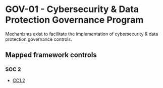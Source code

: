 # GOV-01 - Cybersecurity & Data Protection Governance Program
Mechanisms exist to facilitate the implementation of cybersecurity & data protection governance controls.
## Mapped framework controls
### SOC 2
- [CC1.2](../soc2/cc12.md)